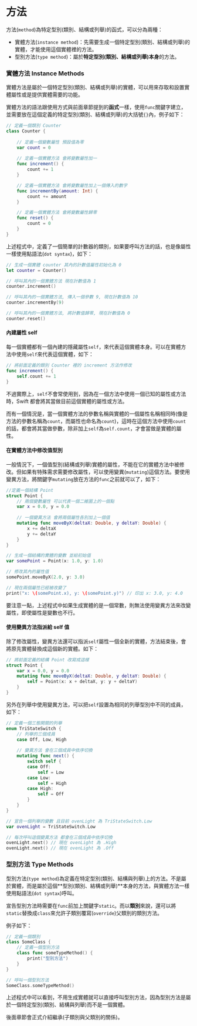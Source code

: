 # 方法

方法(`method`)為特定型別(類別、結構或列舉)的函式，可以分為兩種：

- 實體方法(`instance method`)：先需要生成一個特定型別(類別、結構或列舉)的實體，才能使用這個實體裡的方法。
- 型別方法(`type method`)：屬於**特定型別(類別、結構或列舉)本身**的方法。


### 實體方法 Instance Methods

實體方法是屬於一個特定型別(類別、結構或列舉)的實體，可以用來存取和設置實體屬性或是提供實體需要的功能。

實體方法的語法跟使用方式與前面章節提到的**函式**一樣，使用`func`關鍵字建立，並需要放在這個定義的特定型別(類別、結構或列舉)的大括號`{}`內，例子如下：

```swift
// 定義一個類別 Counter
class Counter {
    
    // 定義一個變數屬性 預設值為零
    var count = 0
    
    // 定義一個實體方法 會將變數屬性加一
    func increment() {
        count += 1
    }

    // 定義一個實體方法 會將變數屬性加上一個傳入的數字
    func incrementBy(amount: Int) {
        count += amount
    }

    // 定義一個實體方法 會將變數屬性歸零
    func reset() {
        count = 0
    }
}

```

上述程式中，定義了一個簡單的計數器的類別，如果要呼叫方法的話，也是像屬性一樣使用點語法(`dot syntax`)，如下：

```swift
// 生成一個實體 counter 其內的計數值屬性初始化為 0
let counter = Counter()

// 呼叫其內的一個實體方法 現在計數值為 1
counter.increment()

// 呼叫其內的一個實體方法, 傳入一個參數 9, 現在計數值為 10
counter.incrementBy(9)

// 呼叫其內的一個實體方法, 將計數值歸零, 現在計數值為 0
counter.reset()

```

#### 內建屬性 self 

每一個實體都有一個內建的隱藏屬性`self`，來代表這個實體本身。可以在實體方法中使用`self`來代表這個實體，如下：

```swift
// 將前面定義的類別 Counter 裡的 increment 方法作修改
func increment() {
    self.count += 1
}
```

不過實際上，`self`不會常使用到，因為在一個方法中使用一個已知的屬性或方法時，Swift 都會將其當做目前這個實體的屬性或方法。

而有一個情況是，當一個實體方法的參數名稱與實體的一個屬性名稱相同時(像是方法的參數名稱為`count`，而屬性也命名為`count`)，這時在這個方法中使用`count`的話，都會將其當做參數，除非加上`self`為`self.count`，才會當做是實體的屬性。


#### 在實體方法中修改值型別

一般情況下，一個值型別(結構或列舉)實體的屬性，不能在它的實體方法中被修改。但如果有特殊需求需要修改屬性，可以使用變異(`mutating`)這個方法。要使用變異方法，將關鍵字`mutating`放在方法的`func`之前就可以了，如下：

```swift
//定義一個結構 Point
struct Point {
    // 兩個變數屬性 可以代表一個二維圖上的一個點
    var x = 0.0, y = 0.0
    
    // 一個變異方法 會將兩個屬性各別加上一個值
    mutating func moveByX(deltaX: Double, y deltaY: Double) {
        x += deltaX
        y += deltaY
    }
}

// 生成一個結構的實體的變數 並給初始值
var somePoint = Point(x: 1.0, y: 1.0)

// 修改其內的屬性值
somePoint.moveByX(2.0, y: 3.0)

// 現在兩個屬性已經被改變了
print("x: \(somePoint.x), y: \(somePoint.y)") // 印出 x: 3.0, y: 4.0

```

要注意一點，上述程式中如果生成實體的是一個常數，則無法使用變異方法來改變屬性，即使屬性是變數也不行。


#### 使用變異方法指派給 self 值

除了修改屬性，變異方法還可以指派`self`屬性一個全新的實體，方法結束後，會將原先實體替換成這個新的實體。如下：

```swift
// 將前面定義的結構 Point 改寫成這樣
struct Point {
    var x = 0.0, y = 0.0
    mutating func moveByX(deltaX: Double, y deltaY: Double) {
        self = Point(x: x + deltaX, y: y + deltaY)
    }
}

```

另外在列舉中使用變異方法，可以把`self`設置為相同的列舉型別中不同的成員，如下：

```swift
// 定義一個三態開關的列舉
enum TriStateSwitch {
    // 列舉的三個成員
    case Off, Low, High
    
    // 變異方法 會在三個成員中依序切換
    mutating func next() {
        switch self {
        case Off:
            self = Low
        case Low:
            self = High
        case High:
            self = Off
        }
    }
}

// 宣告一個列舉的變數 且目前 ovenLight 為 TriStateSwitch.Low
var ovenLight = TriStateSwitch.Low

// 每次呼叫這個變異方法 都會在三個成員中依序切換
ovenLight.next() // 現在 ovenLight 為 .High
ovenLight.next() // 現在 ovenLight 為 .Off

```


### 型別方法 Type Methods

型別方法(`type method`)為定義在特定型別(類別、結構與列舉)上的方法。不是屬於實體，而是屬於這個**型別(類別、結構或列舉)**本身的方法，與實體方法一樣使用點語法(`dot syntax`)呼叫。

宣告型別方法時需要在`func`前加上關鍵字`static`。而以**類別**來說，還可以將`static`替換成`class`來允許子類別覆寫(`override`)父類別的類別方法。

例子如下：

```swift
// 定義一個類別
class SomeClass {
    // 定義一個型別方法
    class func someTypeMethod() {
        print("型別方法")
    }
}

// 呼叫一個型別方法
SomeClass.someTypeMethod()

```

上述程式中可以看到，不用生成實體就可以直接呼叫型別方法，因為型別方法是屬於一個特定型別(類別、結構與列舉)而不是一個實體。

後面章節會正式介紹繼承(子類別與父類別的關係)。
